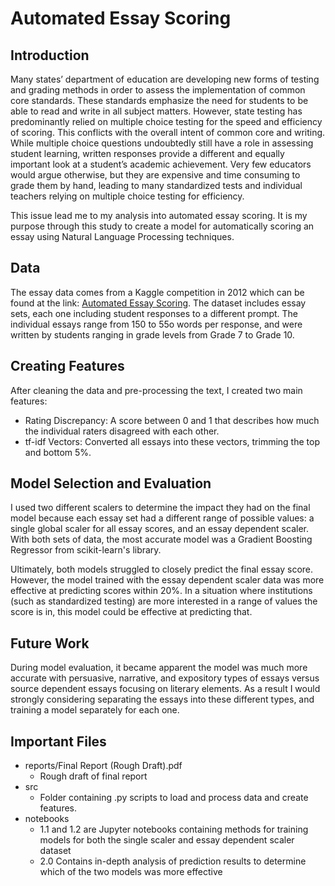# Automated Essay Scoring

## Introduction
Many states’ department of education are developing new forms of testing and grading methods in order to assess the implementation of common core standards.  These standards emphasize the need for students to be able to read and write in all subject matters.  However, state testing has predominantly relied on multiple choice testing for the speed and efficiency of scoring.  This conflicts with the overall intent of common core and writing.  While multiple choice questions undoubtedly still have a role in assessing student learning, written responses provide a different and equally important look at a student’s academic achievement.  Very few educators would argue otherwise, but they are expensive and time consuming to grade them by hand, leading to many standardized tests and individual teachers relying on multiple choice testing for efficiency.

This issue lead me to my analysis into automated essay scoring.  It is my purpose through this study to create a model for automatically scoring an essay using Natural Language Processing techniques.

## Data
The essay data comes from a Kaggle competition in 2012 which can be found at the link: [Automated Essay Scoring](https://www.kaggle.com/c/asap-aes/data).  The dataset includes essay sets, each one including student responses to a different prompt.  The individual essays range from 150 to 55o words per response, and were written by students ranging in grade levels from Grade 7 to Grade 10.

## Creating Features
After cleaning the data and pre-processing the text, I created two main features:
* Rating Discrepancy: A score between 0 and 1 that describes how much the individual raters disagreed with each other.
* tf-idf Vectors: Converted all essays into these vectors, trimming the top and bottom 5%.

## Model Selection and Evaluation
I used two different scalers to determine the impact they had on the final model because each essay set had a different range of possible values: a single global scaler for all essay scores, and an essay dependent scaler.  With both sets of data, the most accurate model was a Gradient Boosting Regressor from scikit-learn's library.

Ultimately, both models struggled to closely predict the final essay score.  However, the model trained with the essay dependent scaler data was more effective at predicting scores within 20%.  In a situation where institutions (such as standardized testing) are more interested in a range of values the score is in, this model could be effective at predicting that.

## Future Work
During model evaluation, it became apparent the model was much more accurate with persuasive, narrative, and expository types of essays versus source dependent essays focusing on literary elements.  As a result I would strongly considering separating the essays into these different types, and training a model separately for each one.

## Important Files
* reports/Final Report (Rough Draft).pdf
  * Rough draft of final report
* src
  * Folder containing .py scripts to load and process data and create features.
* notebooks
  * 1.1 and 1.2 are Jupyter notebooks containing methods for training models for both the single scaler and essay dependent scaler dataset
  * 2.0 Contains in-depth analysis of prediction results to determine which of the two models was more effective
